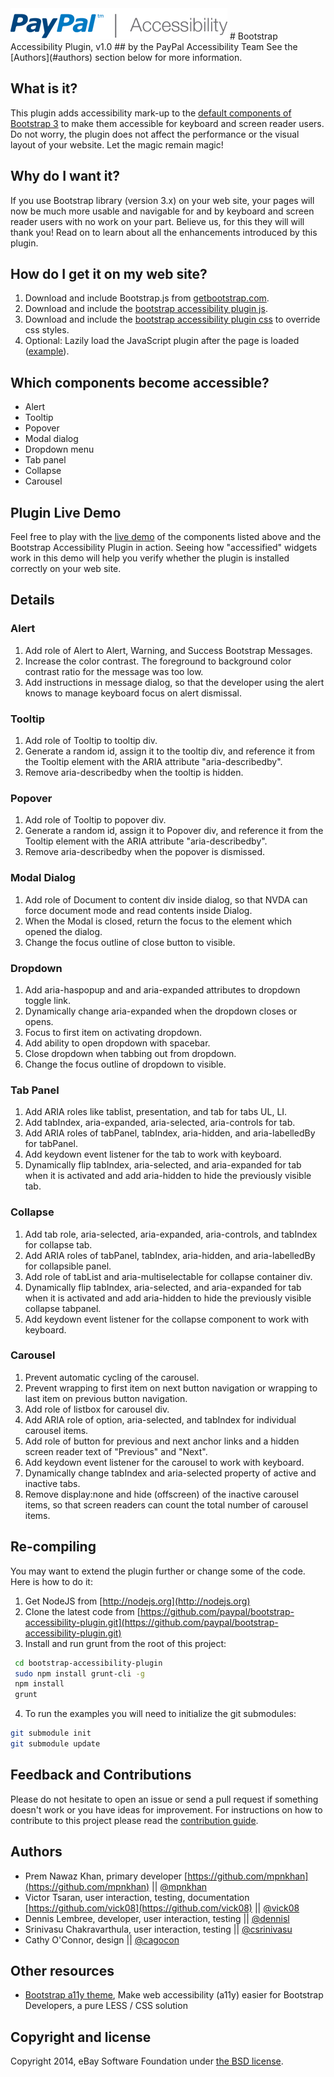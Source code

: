<img src="images/logo/logo_347x50_PPa11y.png" alt="PayPal accessibility logo">
# Bootstrap Accessibility Plugin, v1.0
## by the PayPal Accessibility Team
See the [Authors](#authors) section below for more information.

## What is it?
This plugin adds accessibility mark-up to the [default components of Bootstrap 3](http://getbootstrap.com/javascript/) to make them accessible for keyboard and screen reader users. Do not worry, the plugin does not affect the performance or the visual layout of your website. Let the magic remain magic!

## Why do I want it?
If you use Bootstrap library (version 3.x) on your web site, your pages will now be much more usable and navigable for and by keyboard and screen reader users with no work on your part. Believe us, for this they will  will thank you!
Read on to learn about all the enhancements introduced by this plugin.

## How do I get it on my web site?
1. Download and include Bootstrap.js from [getbootstrap.com](http://getbootstrap.com/).
2. Download and include the [bootstrap accessibility plugin js](plugins/js).
3. Download and include the [bootstrap accessibility plugin css](plugins/css) to override css styles.
4. Optional: Lazily load the JavaScript plugin after the page is loaded ([example](demo.html)).

## Which components become accessible?
- Alert
- Tooltip
- Popover
- Modal dialog
- Dropdown menu
- Tab panel
- Collapse
- Carousel

## Plugin Live Demo
Feel free to play with the [live demo](demo.html) of the components listed above and the Bootstrap Accessibility Plugin in action. Seeing how "accessified" widgets work in this demo will help you verify whether the plugin is installed correctly on your web site.

## Details

### Alert
1. Add role of Alert to Alert, Warning, and Success Bootstrap Messages.
2. Increase the color contrast. The foreground to background color contrast ratio for the message was too low.
3. Add instructions in message dialog, so that the developer using the alert knows to manage keyboard focus on alert dismissal.

### Tooltip
1. Add role of Tooltip to tooltip div.
2. Generate a random id, assign it to the tooltip div, and reference it from the Tooltip element with the ARIA attribute "aria-describedby".
3. Remove aria-describedby when the tooltip is hidden.

### Popover 
1. Add role of Tooltip to popover div.
2. Generate a random id, assign it to Popover div, and reference it from the Tooltip element with the ARIA attribute "aria-describedby".
3. Remove aria-describedby when the popover is dismissed.

### Modal Dialog
1. Add role of Document to content div inside dialog, so that NVDA can force document mode and read contents inside Dialog.
2. When the Modal is closed, return the focus to the element which opened the dialog.
3. Change the focus outline of close button to visible.

### Dropdown 
1. Add aria-haspopup and and aria-expanded attributes to dropdown toggle link.
2. Dynamically change aria-expanded when the dropdown closes or opens.
3. Focus to first item on activating dropdown.
4. Add ability to open dropdown with spacebar.
5. Close dropdown when tabbing out from dropdown.
6. Change the focus outline of dropdown to visible.

### Tab Panel
1. Add ARIA roles like tablist, presentation, and tab for tabs UL, LI.
2. Add tabIndex, aria-expanded, aria-selected, aria-controls for tab.
3. Add ARIA roles of tabPanel, tabIndex, aria-hidden, and aria-labelledBy for tabPanel.
4. Add keydown event listener for the tab to work with keyboard.
5. Dynamically flip tabIndex, aria-selected, and aria-expanded for tab when it is activated and add aria-hidden to hide the previously visible tab.

### Collapse 
1. Add tab role, aria-selected, aria-expanded, aria-controls, and tabIndex for collapse tab.
2. Add ARIA roles of tabPanel, tabIndex, aria-hidden, and aria-labelledBy for collapsible panel.
3. Add role of tabList and aria-multiselectable for collapse container div.
4. Dynamically flip tabIndex, aria-selected, and aria-expanded for tab when it is activated and add aria-hidden to hide the previously visible collapse tabpanel.
5.  Add keydown event listener for the collapse component to work with keyboard.

### Carousel
1. Prevent automatic cycling of the carousel.
2. Prevent wrapping to first item on next button navigation or wrapping to last item on previous button navigation.
3. Add role of listbox for carousel div.
4. Add ARIA role of option, aria-selected, and tabIndex for individual carousel items.
5. Add role of button for previous and next anchor links and a hidden screen reader text of "Previous" and "Next".
6. Add keydown event listener for the carousel to work with keyboard.
7. Dynamically change tabIndex and aria-selected property of active and inactive tabs.
8. Remove display:none and hide (offscreen) of the inactive carousel items, so that screen readers can count the total number of carousel items.

## Re-compiling
You may want to extend the plugin further or change some of the code. Here is how to do it:

1. Get NodeJS from [http://nodejs.org](http://nodejs.org)
2. Clone the latest code from [https://github.com/paypal/bootstrap-accessibility-plugin.git](https://github.com/paypal/bootstrap-accessibility-plugin.git)
3. Install and run grunt from the root of this project:

  ```sh
   cd bootstrap-accessibility-plugin
   sudo npm install grunt-cli -g
   npm install
   grunt
  ```
4. To run the examples you will need to initialize the git submodules:
 
  ```sh
  git submodule init
  git submodule update
  ```

  ## Feedback and Contributions
  Please do not hesitate to open an issue or send a pull request if something doesn't work or you have ideas for improvement. For instructions on how to contribute to this project please read the [contribution guide](CONTRIBUTING.md).

## <a name="authors">Authors</a>

 - Prem Nawaz Khan, primary developer
[https://github.com/mpnkhan](https://github.com/mpnkhan) || [@mpnkhan](https://twitter.com/mpnkhan)
 - Victor Tsaran, user interaction, testing, documentation
[https://github.com/vick08](https://github.com/vick08) || [@vick08](https://twitter.com/vick08)
 - Dennis Lembree, developer, user interaction, testing || [@dennisl](https://twitter.com/dennisl)
 - Srinivasu Chakravarthula, user interaction, testing || [@csrinivasu](https://twitter.com/csrinivasu)
 - Cathy O'Connor, design || [@cagocon](https://twitter.com/cagocon)

## Other resources

 -  [Bootstrap a11y theme](https://github.com/bassjobsen/bootstrap-a11y-theme), Make web accessibility (a11y) easier for Bootstrap Developers, a pure LESS / CSS solution

## Copyright and license

Copyright 2014, eBay Software Foundation under [the BSD license](LICENSE.md).
